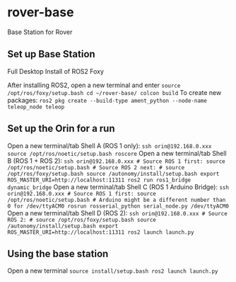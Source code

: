 # rover-base
 Base Station for Rover

## Set up Base Station
Full Desktop Install of ROS2 Foxy

After installing ROS2, open a new terminal and enter
        ```
        source /opt/ros/foxy/setup.bash
        cd ~/rover-base/
        colcon build
        ```
To create new packages:
        ```
        ros2 pkg create --build-type ament_python --node-name teleop_node teleop
        ```
## Set up the Orin for a run
Open a new terminal/tab Shell A (ROS 1 only):
        ```
        ssh orin@192.168.0.xxx
        source /opt/ros/noetic/setup.bash
        roscore
        ```
Open a new terminal/tab Shell B (ROS 1 + ROS 2):
        ```
        ssh orin@192.168.0.xxx
        # Source ROS 1 first:
        source /opt/ros/noetic/setup.bash
        # Source ROS 2 next:
        # source /opt/ros/foxy/setup.bash
        source /autonomy/install/setup.bash
        export ROS_MASTER_URI=http://localhost:11311
        ros2 run ros1_bridge dynamic_bridge
        ```
Open a new terminal/tab Shell C (ROS 1 Arduino Bridge):
        ```
        ssh orin@192.168.0.xxx
        # Source ROS 1 first:
        source /opt/ros/noetic/setup.bash
        # Arduino might be a different number than 0 for /dev/ttyACM0
        rosrun rosserial_python serial_node.py /dev/ttyACM0
        ```
Open a new terminal/tab Shell D (ROS 2):
        ```
        ssh orin@192.168.0.xxx
        # Source ROS 2:
        # source /opt/ros/foxy/setup.bash
        source /autonomy/install/setup.bash
        export ROS_MASTER_URI=http://localhost:11311
        ros2 launch launch.py
        ```

## Using the base station
Open a new terminal
        ```
        source install/setup.bash
        ros2 launch launch.py
        ```

